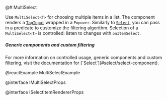@# MultiSelect

Use `MultiSelect<T>` for choosing multiple items in a list. The component renders a [`TagInput`](#core/components/tag-input) wrapped in a `Popover`. Similarly to [`Select`](#select/select-component), you can pass in a predicate to customize the filtering algorithm. Selection of a `MultiSelect<T>` is controlled: listen to changes with `onItemSelect`.

<div class="pt-callout pt-intent-primary pt-icon-info-sign">
    <h5>Generic components and custom filtering</h5>
    For more information on controlled usage, generic components and custom filtering, visit the documentation for [`Select<T>`](#select/select-component).
</div>

@reactExample MultiSelectExample

@interface IMultiSelectProps

@interface ISelectItemRendererProps
